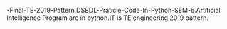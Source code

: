 -Final-TE-2019-Pattern
DSBDL-Praticle-Code-In-Python-SEM-6.Artificial Intelligence Program are in python.IT is TE engineering 2019 pattern.
